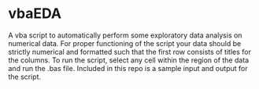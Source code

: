 # vbaEDA
A vba script to automatically perform some exploratory data analysis on numerical data. For proper functioning of the script your data should be strictly numerical and formatted such that the first row consists of titles for the columns. To run the script, select any cell within the region of the data and run the .bas file. Included in this repo is a sample input and output for the script.
